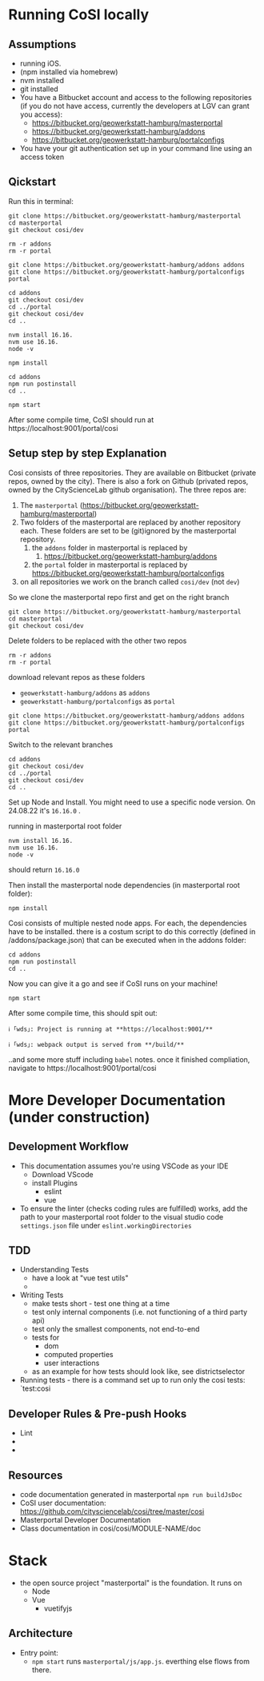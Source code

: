 # Running CoSI locally

## Assumptions
- running iOS.
- (npm installed via homebrew)
- nvm installed
- git installed
- You have a Bitbucket account and access to the following repositories (if you do not have access, currently the developers at LGV can grant you access):
	- https://bitbucket.org/geowerkstatt-hamburg/masterportal
	- https://bitbucket.org/geowerkstatt-hamburg/addons
	- https://bitbucket.org/geowerkstatt-hamburg/portalconfigs
- You have your git authentication set up in your command line using an access token


## Qickstart
Run this in terminal:

```
git clone https://bitbucket.org/geowerkstatt-hamburg/masterportal
cd masterportal
git checkout cosi/dev

rm -r addons
rm -r portal

git clone https://bitbucket.org/geowerkstatt-hamburg/addons addons
git clone https://bitbucket.org/geowerkstatt-hamburg/portalconfigs portal

cd addons
git checkout cosi/dev
cd ../portal
git checkout cosi/dev
cd ..

nvm install 16.16.
nvm use 16.16.
node -v

npm install

cd addons
npm run postinstall
cd ..

npm start
```
After some compile time, CoSI should run at https://localhost:9001/portal/cosi

## Setup step by step Explanation

Cosi consists of three repositories. They are available on Bitbucket (private repos, owned by the city). There is also a fork on Github (privated repos, owned by the CityScienceLab github organisation). The three repos are: 
1. The `masterportal` (https://bitbucket.org/geowerkstatt-hamburg/masterportal)
2. Two folders of the masterportal are replaced by another repository each. These folders are set to be (git)ignored by the masterportal repository.
	1. the `addons` folder in masterportal is replaced by
		1. https://bitbucket.org/geowerkstatt-hamburg/addons
	2. the `portal` folder in masterportal is replaced by https://bitbucket.org/geowerkstatt-hamburg/portalconfigs
3. on all repositories we work on the branch called `cosi/dev` (not `dev`)

So we clone the masterportal repo first and get on the right branch

```
git clone https://bitbucket.org/geowerkstatt-hamburg/masterportal
cd masterportal
git checkout cosi/dev

```

Delete folders to be replaced with the other two repos

```
rm -r addons
rm -r portal
```


download relevant repos as these folders
- `geowerkstatt-hamburg/addons` as `addons`
- `geowerkstatt-hamburg/portalconfigs` as `portal`

```
git clone https://bitbucket.org/geowerkstatt-hamburg/addons addons
git clone https://bitbucket.org/geowerkstatt-hamburg/portalconfigs portal
```

Switch to the relevant branches

```
cd addons
git checkout cosi/dev
cd ../portal
git checkout cosi/dev
cd ..
```

Set up Node and Install. You might need to use a specific node version. On 24.08.22 it's `16.16.0` .

running in masterportal root folder
```
nvm install 16.16.
nvm use 16.16.
node -v
```

should return `16.16.0`

Then install the masterportal node dependencies (in masterportal root folder):
```
npm install 
```

Cosi consists of multiple nested node apps. For each, the dependencies have to be installed. there is a costum script to do this correctly (defined in /addons/package.json) that can be executed when in the addons folder:
```
cd addons
npm run postinstall
cd ..
```

Now you can give it a go and see if CoSI runs on your machine!
```
npm start
```

After some compile time, this should spit out:
```
ℹ ｢wds｣: Project is running at **https://localhost:9001/**

ℹ ｢wds｣: webpack output is served from **/build/**

```
..and some more stuff including `babel` notes.
once it finished compliation, navigate to https://localhost:9001/portal/cosi

# More Developer Documentation (under construction)


## Development Workflow

- This documentation assumes you're using VSCode as your IDE
	- Download VScode
	- install Plugins
		- eslint
		- vue
- To ensure the linter (checks coding rules are fulfilled) works, add the path to your masterportal root folder to the visual studio code `settings.json` file under `eslint.workingDirectories`

 
 ## TDD
- Understanding Tests
	- have a look at "vue test utils"
	- 
- Writing Tests
	- make tests short - test one thing at a time
	- test only internal components (i.e. not functioning of a third party api)
	- test only the smallest components, not end-to-end
	- tests for 
		- dom
		- computed properties
		- user interactions
	- as an example for how tests should look like, see districtselector
- Running tests
		- there is a command set up to run only the cosi tests: `test:cosi 

 

## Developer Rules & Pre-push Hooks

- Lint
- 
- 

## Resources
- code documentation generated in masterportal `npm run buildJsDoc`
- CoSI user documentation: https://github.com/citysciencelab/cosi/tree/master/cosi
- Masterportal Developer Documentation
- Class documentation in cosi/cosi/MODULE-NAME/doc

# Stack
- the open source project "masterportal" is the foundation. It runs on
	- Node
	- Vue
		- vuetifyjs


## Architecture
- Entry point:
	- `npm start` runs `masterportal/js/app.js`. everthing else flows from there.
